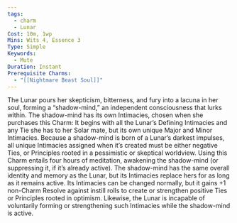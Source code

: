 ```yaml
---
tags:
  - charm
  - Lunar
Cost: 10m, 1wp
Mins: Wits 4, Essence 3
Type: Simple
Keywords:
  - Mute
Duration: Instant
Prerequisite Charms:
  - "[[Nightmare Beast Soul]]"
---
```

The Lunar pours her skepticism, bitterness, and fury into a lacuna in her soul, forming a “shadow-mind,” an independent consciousness that lurks within. The shadow-mind has its own Intimacies, chosen when she purchases this Charm: It begins with all the Lunar’s Defining Intimacies and any Tie she has to her Solar mate, but its own unique Major and Minor Intimacies. Because a shadow-mind is born of a Lunar’s darkest impulses, all unique Intimacies assigned when it’s created must be either negative Ties, or Principles rooted in a pessimistic or skeptical worldview. Using this Charm entails four hours of meditation, awakening the shadow-mind (or suppressing it, if it’s already active). The shadow-mind has the same overall identity and memory as the Lunar, but its Intimacies replace hers for as long as it remains active. Its Intimacies can be changed normally, but it gains +1 non-Charm Resolve against instill rolls to create or strengthen positive Ties or Principles rooted in optimism. Likewise, the Lunar is incapable of voluntarily forming or strengthening such Intimacies while the shadow-mind is active.